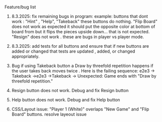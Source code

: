 Feature/bug list


1. 8.3.2025: fix remaining bugs in program: example: buttons that dont work : "Hint" , "Help", "Takeback" these buttons do nothing. "Flip Board" does not work as expected it should  put the opposite color at bottom of board from but it flips the pieces upside down... that is not expected. "Resign" does not work . these are bugs in player vs player  mode.    

2. 8.3.2025: add tests for all buttons and ensure that if new buttons are added or changed that tests are updated , added, or changed appropriately.

3. Bug if using Takeback button a Draw by threefold repetition happens if the user takes back moves twice . Here is the failing sequence:  e2e3 -> Takeback ->e2e3 ->Takeback -> Unexpected: Game ends with "Draw by threefold repetition."

4. Resign button does not work. Debug and fix Resign button

5. Help button does not work. Debug and fix Help button

6. CSS/Layout issue: "Player 1 (White)" overlaps "New Game" and "Flip Board" buttons. resolve layeout issue


